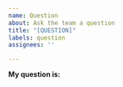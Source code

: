 ```yaml
---
name: Question
about: Ask the team a question
title: "[QUESTION]"
labels: question
assignees: ''

---
```


**My question is:**
